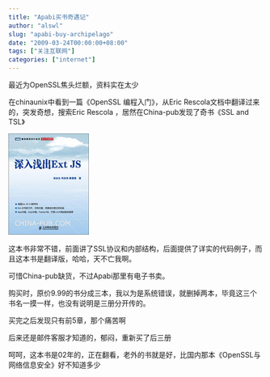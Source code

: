```yaml
---
title: "Apabi买书奇遇记"
author: "alswl"
slug: "apabi-buy-archipelago"
date: "2009-03-24T00:00:00+08:00"
tags: ["关注互联网"]
categories: ["internet"]
---
```


最近为OpenSSL焦头烂额，资料实在太少

在chinaunix中看到一篇《OpenSSL 编程入门》，从Eric Rescola文档中翻译过来的，突发奇想，搜索Eric Rescola
，居然在China-pub发现了奇书《SSL and TSL》

![SSL](../../static/images/upload_dropbox/200903/zcover.jpg)

这本书非常不错，前面讲了SSL协议和内部结构，后面提供了详实的代码例子，而且这本书是翻译版，哈哈，天不亡我啊。

可惜China-pub缺货，不过Apabi那里有电子书卖。

购买时，原价9.99的书分成三本，我以为是系统错误，就删掉两本，毕竟这三个书名一摸一样，也没有说明是三册分开传的。

买完之后发现只有前5章，那个痛苦啊

后来还是邮件客服才知道的，郁闷，重新买了后三册

呵呵，这本书是02年的，正在翻看，老外的书就是好，比国内那本《OpenSSL与网络信息安全》好不知道多少
